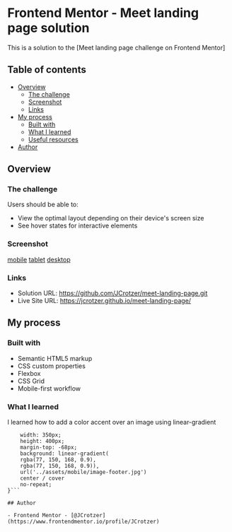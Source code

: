 # Frontend Mentor - Meet landing page solution

This is a solution to the [Meet landing page challenge on Frontend Mentor]

## Table of contents

- [Overview](#overview)
  - [The challenge](#the-challenge)
  - [Screenshot](#screenshot)
  - [Links](#links)
- [My process](#my-process)
  - [Built with](#built-with)
  - [What I learned](#what-i-learned)
  - [Useful resources](#useful-resources)
- [Author](#author)


## Overview

### The challenge

Users should be able to:

- View the optimal layout depending on their device's screen size
- See hover states for interactive elements

### Screenshot

[mobile](./screenshots/mobile.png)
[tablet](./screenshots/tablet.png)
[desktop](./screenshots/desktop.png)

### Links

- Solution URL: https://github.com/JCrotzer/meet-landing-page.git
- Live Site URL: https://jcrotzer.github.io/meet-landing-page/

## My process

### Built with

- Semantic HTML5 markup
- CSS custom properties
- Flexbox
- CSS Grid
- Mobile-first workflow


### What I learned

I learned how to add a color accent over an image using linear-gradient

```footer {
    width: 350px;
    height: 400px;
    margin-top: -68px;
    background: linear-gradient(
    rgba(77, 150, 168, 0.9),
    rgba(77, 150, 168, 0.9)),
    url('../assets/mobile/image-footer.jpg') 
    center / cover
    no-repeat;
}```

## Author

- Frontend Mentor - [@JCrotzer](https://www.frontendmentor.io/profile/JCrotzer)